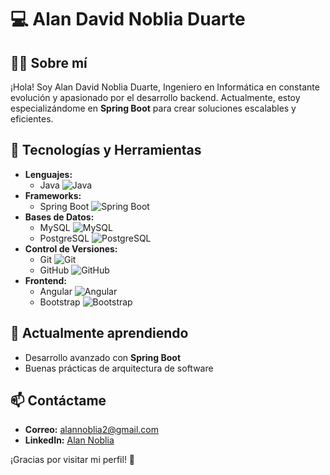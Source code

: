 # 💻 Alan David Noblia Duarte

## 👨‍💻 Sobre mí
¡Hola! Soy Alan David Noblia Duarte, Ingeniero en Informática en constante evolución y apasionado por el desarrollo backend. Actualmente, estoy especializándome en **Spring Boot** para crear soluciones escalables y eficientes.

## 🚀 Tecnologías y Herramientas
- **Lenguajes:**
  - Java ![Java](https://img.shields.io/badge/Java-%23ED8B00.svg?style=for-the-badge&logo=java&logoColor=white)
- **Frameworks:**
  - Spring Boot ![Spring Boot](https://img.shields.io/badge/Spring_Boot-%236DB33F.svg?style=for-the-badge&logo=spring&logoColor=white)
- **Bases de Datos:**
  - MySQL ![MySQL](https://img.shields.io/badge/MySQL-%2300f.svg?style=for-the-badge&logo=mysql&logoColor=white)
  - PostgreSQL ![PostgreSQL](https://img.shields.io/badge/PostgreSQL-%23316192.svg?style=for-the-badge&logo=postgresql&logoColor=white)
- **Control de Versiones:**
  - Git ![Git](https://img.shields.io/badge/Git-%23F05033.svg?style=for-the-badge&logo=git&logoColor=white)
  - GitHub ![GitHub](https://img.shields.io/badge/GitHub-%23121011.svg?style=for-the-badge&logo=github&logoColor=white)
- **Frontend:**
  - Angular ![Angular](https://img.shields.io/badge/Angular-%23DD0031.svg?style=for-the-badge&logo=angular&logoColor=white)
  - Bootstrap ![Bootstrap](https://img.shields.io/badge/Bootstrap-%23563D7C.svg?style=for-the-badge&logo=bootstrap&logoColor=white)

## 🌱 Actualmente aprendiendo
- Desarrollo avanzado con **Spring Boot**
- Buenas prácticas de arquitectura de software

## 📫 Contáctame
- **Correo:** alannoblia2@gmail.com
- **LinkedIn:** [Alan Noblia](https://www.linkedin.com/in/alan-noblia)

¡Gracias por visitar mi perfil! 🚀
